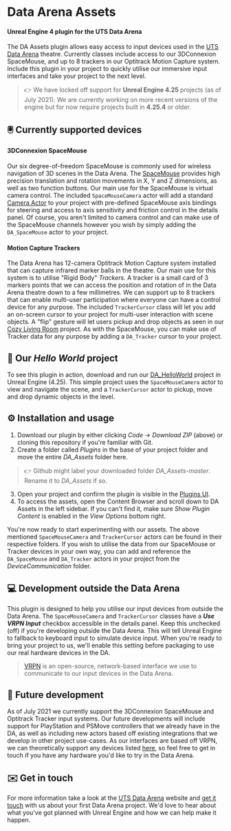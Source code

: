 # Data Arena Assets

#### Unreal Engine 4 plugin for the UTS Data Arena
The DA Assets plugin allows easy access to input devices used in the [UTS Data Arena](https://dataarena.net) theatre. Currently classes include access to our 3DConnexion SpaceMouse, and up to 8 trackers in our Optitrack Motion Capture system. Include this plugin in your project to quickly utilise our immersive input interfaces and take your project to the next level.

> 👉 We have locked off support for **Unreal Engine 4.25** projects (as of July 2021). We are currently working on more recent versions of the engine but for now require projects built in **4.25.4** or older.

## 🖲 Currently supported devices

#### 3DConnexion SpaceMouse
Our six degree-of-freedom SpaceMouse is commonly used for wireless navigation of 3D scenes in the Data Arena. The [SpaceMouse](https://3dconnexion.com/uk/product/spacemouse-wireless/) provides high precision translation and rotation movements in X, Y and Z dimensions, as well as two function buttons. Our main use for the SpaceMouse is virtual camera control. The included `SpaceMouseCamera` actor will add a standard [Camera Actor](https://docs.unrealengine.com/4.26/en-US/Basics/Actors/CameraActors/) to your project with pre-defined SpaceMouse axis bindings for steering and access to axis sensitivity and friction control in the details panel. Of course, you aren't limited to camera control and can make use of the SpaceMouse channels however you wish by simply adding the `DA_SpaceMouse` actor to your project.

#### Motion Capture Trackers
The Data Arena has 12-camera Optitrack Motion Capture system installed that can capture infrared marker balls in the theatre. Our main use for this system is to utilise "Rigid Body" *Trackers*. A tracker is a small card of 3 markers points that we can access the position and rotation of in the Data Arena theatre down to a few millimetres. We can support up to 8 trackers that can enable multi-user participation where everyone can have a control device for any purpose. The included `TrackerCursor` class will let you add an on-screen cursor to your project for multi-user interaction with scene objects. A "flip" gesture will let users pickup and drop objects as seen in our [Cozy Living Room](https://dataarena.net/projects/cozy-living-room) project. As with the SpaceMouse, you can make use of Tracker data for any purpose by adding a `DA_Tracker` cursor to your project.


## 👋 Our *Hello World* project
To see this plugin in action, download and run our [DA_HelloWorld](https://github.com/UTSDataArena/DA_HelloWorld) project in Unreal Engine (4.25). This simple project uses the `SpaceMouseCamera` actor to view and navigate the scene, and a `TrackerCursor` actor to pickup, move and drop dynamic objects in the level.

## ⚙️  Installation and usage
1. Download our plugin by either clicking *Code* → *Download ZIP* (above) or cloning this repository if you're familiar with Git.
2. Create a folder called *Plugins* in the base of your project folder and move the entire *DA_Assets* folder here.
> 👉 Github might label your downloaded folder *DA_Assets-master*. Rename it to *DA_Assets* if so.

3. Open your project and confirm the plugin is visible in the [Plugins UI](https://docs.unrealengine.com/4.26/en-US/ProductionPipelines/Plugins/).
4. To access the assets, open the Content Browser and scroll down to DA Assets in the left sidebar. If you can't find it, make sure *Show Plugin Content* is enabled in the *View Options* bottom right.

You're now ready to start experimenting with our assets. The above mentioned `SpaceMouseCamera` and `TrackerCursor` actors can be found in their respective folders. If you wish to utilise the data from our SpaceMouse or Tracker devices in your own way, you can add and reference the `DA_SpaceMouse` and `DA_Tracker` actors in your project from the *DeviceCommunication* folder.

## 💻 Development outside the Data Arena
This plugin is designed to help you utilise our input devices from outside the Data Arena. The `SpaceMouseCamera` and `TrackerCursor` classes have a ***Use VRPN Input*** checkbox accessible in the details panel. Keep this unchecked (off) if you're developing outside the Data Arena. This will tell Unreal Engine to fallback to keyboard input to simulate device input. When you're ready to bring your project to us, we'll enable this setting before packaging to use our real hardware devices in the DA.

> [VRPN](https://github.com/vrpn/vrpn/wiki) is an open-source, network-based interface we use to communicate to our input devices in the Data Arena.

## 🚀 Future development
As of July 2021 we currently support the 3DConnexion SpaceMouse and Optitrack Tracker input systems. Our future developments will include support for PlayStation and PSMove controllers that we already have in the DA, as well as including new actors based off existing integrations that we develop in other project use-cases. As our interfaces are based off VRPN, we can theoretically support any devices listed [here](https://github.com/vrpn/vrpn/wiki/Available-hardware-devices), so feel free to get in touch if you have any hardware you'd like to try in the Data Arena.

## ✉️  Get in touch
For more information take a look at the [UTS Data Arena](https://dataarena.net) website and [get it touch](https://dataarena.net/about#contact) with us about your first Data Arena project. We'd love to hear about what you've got planned with Unreal Engine and how we can help make it happen.

